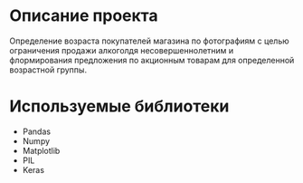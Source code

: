 # Описание проекта

Определение возраста покупателей магазина по фотографиям с целью ограничения продажи алкоголдя несовершеннолетним
и флормирования предложения по акционным товарам для определенной возрастной группы.

# Используемые библиотеки

* Pandas
* Numpy
* Matplotlib 
* PIL
* Keras
